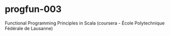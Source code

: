 progfun-003
===========

Functional Programming Principles in Scala (coursera - École Polytechnique Fédérale de Lausanne)
